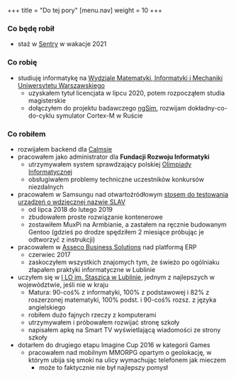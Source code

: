 +++
title = "Do tej pory"
  [menu.nav]
  weight = 10
+++

### Co będę robił

- staż w [Sentry](https://sentry.io) w wakacje 2021

### Co robię

- studiuję informatykę na [Wydziale Matematyki, Informatyki i Mechaniki](https://mimuw.edu.pl) [Uniwersytetu Warszawskiego](https://uw.edu.pl)
  - uzyskałem tytuł licencjata w lipcu 2020, potem rozpocząłem studia magisterskie
  - dołączyłem do projektu badawczego [ngSim](https://www.mimuw.edu.pl/~iwanicki/projects/ngSim/), rozwijam dokładny-co-do-cyklu symulator Cortex-M w Ruście

### Co robiłem

- rozwijałem backend dla [Calmsie](https://calmsie.ai)
- pracowałem jako administrator dla **Fundacji Rozwoju Informatyki**
  - utrzymywałem system sprawdzający polskiej [Olimpiady Informatycznej](https://oi.edu.pl)
  - obsługiwałem problemy techniczne uczestników konkursów niezdalnych
- pracowałem w Samsungu nad otwartoźródłowym [stosem do testowania urządzeń o wdzięcznej nazwie SLAV](https://github.com/SamsungSLAV)
  - od lipca 2018 do lutego 2019
  - zbudowałem proste rozwiązanie kontenerowe
  - zostawiłem MuxPi na Armbianie, a zastałem na ręcznie budowanym Gentoo (gdzieś po drodze spędziłem 2 miesiące próbując je odtworzyć z instrukcji)
- pracowałem w [Asseco Business Solutions](https://assecobs.pl) nad platformą ERP
  - czerwiec 2017
  - zaskoczyłem wszystkich znajomych tym, że świeżo po ogólniaku złapałem praktyki informatyczne w Lublinie
- uczyłem się w [I LO im. Staszica w Lublinie](https://lo1.lublin.eu), jednym z najlepszych w województwie, jeśli nie w kraju
  - Matura: 90-coś% z informatyki, 100% z podstawowej i 82% z roszerzonej matematyki, 100% podst. i 90-coś% rozsz. z języka angielskiego
  - robiłem dużo fajnych rzeczy z komputerami
  - utrzymywałem i próbowałem rozwijać stronę szkoły
  - napisałem apkę na Smart TV wyświetlającą wiadomości ze strony szkoły
- dotarłem do drugiego etapu Imagine Cup 2016 w kategorii Games
  - pracowałem nad mobilnym MMORPG opartym o geolokację, w którym ubija się smoki na ulicy wymachując telefonem jak mieczem
    - może to faktycznie nie był najlepszy pomysł
